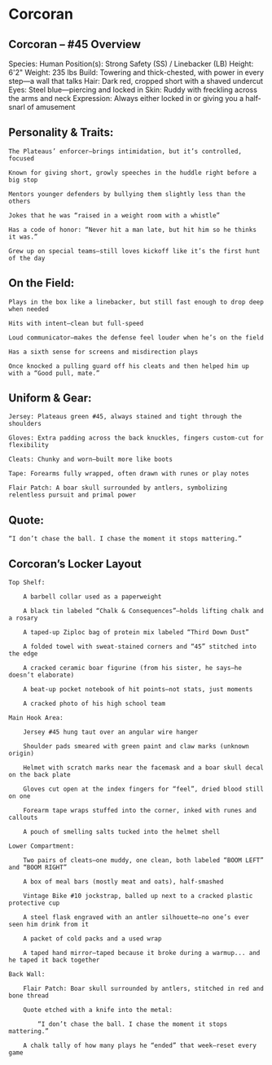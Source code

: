 # Corcoran

## Corcoran – #45 Overview

Species: Human
Position(s): Strong Safety (SS) / Linebacker (LB)
Height: 6'2"
Weight: 235 lbs
Build: Towering and thick-chested, with power in every step—a wall that talks
Hair: Dark red, cropped short with a shaved undercut
Eyes: Steel blue—piercing and locked in
Skin: Ruddy with freckling across the arms and neck
Expression: Always either locked in or giving you a half-snarl of amusement
## Personality & Traits:

    The Plateaus’ enforcer—brings intimidation, but it’s controlled, focused

    Known for giving short, growly speeches in the huddle right before a big stop

    Mentors younger defenders by bullying them slightly less than the others

    Jokes that he was “raised in a weight room with a whistle”

    Has a code of honor: “Never hit a man late, but hit him so he thinks it was.”

    Grew up on special teams—still loves kickoff like it’s the first hunt of the day

## On the Field:

    Plays in the box like a linebacker, but still fast enough to drop deep when needed

    Hits with intent—clean but full-speed

    Loud communicator—makes the defense feel louder when he’s on the field

    Has a sixth sense for screens and misdirection plays

    Once knocked a pulling guard off his cleats and then helped him up with a “Good pull, mate.”

## Uniform & Gear:

    Jersey: Plateaus green #45, always stained and tight through the shoulders

    Gloves: Extra padding across the back knuckles, fingers custom-cut for flexibility

    Cleats: Chunky and worn—built more like boots

    Tape: Forearms fully wrapped, often drawn with runes or play notes

    Flair Patch: A boar skull surrounded by antlers, symbolizing relentless pursuit and primal power

## Quote:

    “I don’t chase the ball. I chase the moment it stops mattering.”

## Corcoran’s Locker Layout

    Top Shelf:

        A barbell collar used as a paperweight

        A black tin labeled “Chalk & Consequences”—holds lifting chalk and a rosary

        A taped-up Ziploc bag of protein mix labeled “Third Down Dust”

        A folded towel with sweat-stained corners and “45” stitched into the edge

        A cracked ceramic boar figurine (from his sister, he says—he doesn’t elaborate)

        A beat-up pocket notebook of hit points—not stats, just moments

        A cracked photo of his high school team

    Main Hook Area:

        Jersey #45 hung taut over an angular wire hanger

        Shoulder pads smeared with green paint and claw marks (unknown origin)

        Helmet with scratch marks near the facemask and a boar skull decal on the back plate

        Gloves cut open at the index fingers for “feel”, dried blood still on one

        Forearm tape wraps stuffed into the corner, inked with runes and callouts

        A pouch of smelling salts tucked into the helmet shell

    Lower Compartment:

        Two pairs of cleats—one muddy, one clean, both labeled “BOOM LEFT” and “BOOM RIGHT”

        A box of meal bars (mostly meat and oats), half-smashed

        Vintage Bike #10 jockstrap, balled up next to a cracked plastic protective cup

        A steel flask engraved with an antler silhouette—no one’s ever seen him drink from it

        A packet of cold packs and a used wrap 

        A taped hand mirror—taped because it broke during a warmup... and he taped it back together

    Back Wall:

        Flair Patch: Boar skull surrounded by antlers, stitched in red and bone thread

        Quote etched with a knife into the metal:

            “I don’t chase the ball. I chase the moment it stops mattering.”

        A chalk tally of how many plays he “ended” that week—reset every game
